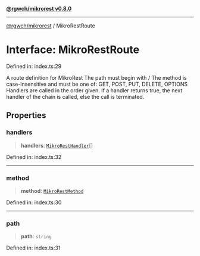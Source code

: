 [**@rgwch/mikrorest v0.8.0**](../README.md)

***

[@rgwch/mikrorest](../globals.md) / MikroRestRoute

# Interface: MikroRestRoute

Defined in: index.ts:29

A route definition for MikroRest
The path must begin with /
The method is case-insensitive and must be one of: GET, POST, PUT, DELETE, OPTIONS
Handlers are called in the order given. If a handler returns true, the next handler of the chain is called, else the call is terminated.

## Properties

### handlers

> **handlers**: [`MikroRestHandler`](../type-aliases/MikroRestHandler.md)[]

Defined in: index.ts:32

***

### method

> **method**: [`MikroRestMethod`](../type-aliases/MikroRestMethod.md)

Defined in: index.ts:30

***

### path

> **path**: `string`

Defined in: index.ts:31
